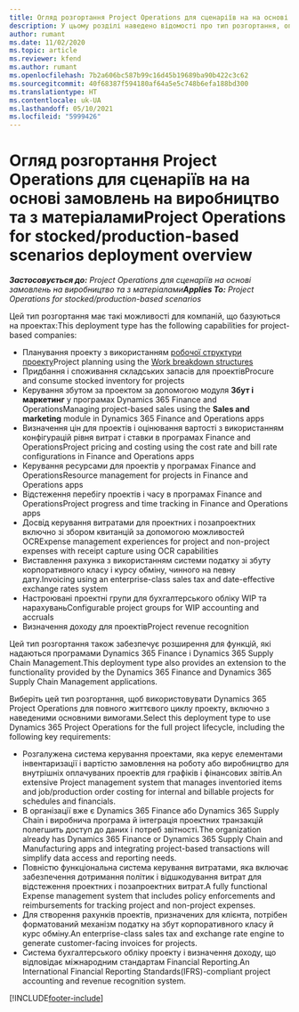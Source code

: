 ```yaml
---
title: Огляд розгортання Project Operations для сценаріїв на на основі замовлень на виробництво та з матеріалами
description: У цьому розділі наведено відомості про тип розгортання, операції Project для сценаріїв на основі замовлень на виробництво та з матеріалами.
author: rumant
ms.date: 11/02/2020
ms.topic: article
ms.reviewer: kfend
ms.author: rumant
ms.openlocfilehash: 7b2a606bc587b99c16d45b19689ba90b422c3c62
ms.sourcegitcommit: 40f68387f594180af64a5e5c748b6efa188bd300
ms.translationtype: HT
ms.contentlocale: uk-UA
ms.lasthandoff: 05/10/2021
ms.locfileid: "5999426"
---
```

# <a name="project-operations-for-stockedproduction-based-scenarios-deployment-overview"></a><span data-ttu-id="11a0c-103">Огляд розгортання Project Operations для сценаріїв на на основі замовлень на виробництво та з матеріалами</span><span class="sxs-lookup"><span data-stu-id="11a0c-103">Project Operations for stocked/production-based scenarios deployment overview</span></span>

<span data-ttu-id="11a0c-104">_**Застосовується до:** Project Operations для сценаріїв на основі замовлень на виробництво та з матеріалами_</span><span class="sxs-lookup"><span data-stu-id="11a0c-104">_**Applies To:** Project Operations for stocked/production-based scenarios_</span></span>


<span data-ttu-id="11a0c-105">Цей тип розгортання має такі можливості для компаній, що базуються на проектах:</span><span class="sxs-lookup"><span data-stu-id="11a0c-105">This deployment type has the following capabilities for project-based companies:</span></span>

- <span data-ttu-id="11a0c-106">Планування проекту з використанням [робочої структури проекту](work-breakdown-structures.md)</span><span class="sxs-lookup"><span data-stu-id="11a0c-106">Project planning using the [Work breakdown structures](work-breakdown-structures.md)</span></span>
- <span data-ttu-id="11a0c-107">Придбання і споживання складських запасів для проектів</span><span class="sxs-lookup"><span data-stu-id="11a0c-107">Procure and consume stocked inventory for projects</span></span>
- <span data-ttu-id="11a0c-108">Керування збутом за проектом за допомогою модуля **Збут і маркетинг** у програмах Dynamics 365 Finance and Operations</span><span class="sxs-lookup"><span data-stu-id="11a0c-108">Managing project-based sales using the **Sales and marketing** module in Dynamics 365 Finance and Operations apps</span></span>
- <span data-ttu-id="11a0c-109">Визначення цін для проектів і оцінювання вартості з використанням конфігурацій рівня витрат і ставки в програмах Finance and Operations</span><span class="sxs-lookup"><span data-stu-id="11a0c-109">Project pricing and costing using the cost rate and bill rate configurations in Finance and Operations apps</span></span>
- <span data-ttu-id="11a0c-110">Керування ресурсами для проектів у програмах Finance and Operations</span><span class="sxs-lookup"><span data-stu-id="11a0c-110">Resource management for projects in Finance and Operations apps</span></span>
- <span data-ttu-id="11a0c-111">Відстеження перебігу проектів і часу в програмах Finance and Operations</span><span class="sxs-lookup"><span data-stu-id="11a0c-111">Project progress and time tracking in Finance and Operations apps</span></span>
- <span data-ttu-id="11a0c-112">Досвід керування витратами для проектних і позапроектних включно зі збором квитанцій за допомогою можливостей OCR</span><span class="sxs-lookup"><span data-stu-id="11a0c-112">Expense management experiences for project and non-project expenses with receipt capture using OCR capabilities</span></span>
- <span data-ttu-id="11a0c-113">Виставлення рахунка з використанням системи податку зі збуту корпоративного класу і курсу обміну, чинного на певну дату.</span><span class="sxs-lookup"><span data-stu-id="11a0c-113">Invoicing using an enterprise-class sales tax and date-effective exchange rates system</span></span>
- <span data-ttu-id="11a0c-114">Настроювані проектні групи для бухгалтерського обліку WIP та нарахувань</span><span class="sxs-lookup"><span data-stu-id="11a0c-114">Configurable project groups for WIP accounting and accruals</span></span>
- <span data-ttu-id="11a0c-115">Визначення доходу для проектів</span><span class="sxs-lookup"><span data-stu-id="11a0c-115">Project revenue recognition</span></span>

<span data-ttu-id="11a0c-116">Цей тип розгортання також забезпечує розширення для функцій, які надаються програмами Dynamics 365 Finance і Dynamics 365 Supply Chain Management.</span><span class="sxs-lookup"><span data-stu-id="11a0c-116">This deployment type also provides an extension to the functionality provided by the Dynamics 365 Finance and Dynamics 365 Supply Chain Management applications.</span></span>

<span data-ttu-id="11a0c-117">Виберіть цей тип розгортання, щоб використовувати Dynamics 365 Project Operations для повного життєвого циклу проекту, включно з наведеними основними вимогами.</span><span class="sxs-lookup"><span data-stu-id="11a0c-117">Select this deployment type to use Dynamics 365 Project Operations for the full project lifecycle, including the following key requirements:</span></span>

- <span data-ttu-id="11a0c-118">Розгалужена система керування проектами, яка керує елементами інвентаризації і вартістю замовлення на роботу або виробництво для внутрішніх оплачуваних проектів для графіків і фінансових звітів.</span><span class="sxs-lookup"><span data-stu-id="11a0c-118">An extensive Project management system that manages inventoried items and job/production order costing for internal and billable projects for schedules and financials.</span></span>
- <span data-ttu-id="11a0c-119">В організації вже є Dynamics 365 Finance або Dynamics 365 Supply Chain і виробнича програма й інтеграція проектних транзакцій полегшить доступ до даних і потреб звітності.</span><span class="sxs-lookup"><span data-stu-id="11a0c-119">The organization already has Dynamics 365 Finance or Dynamics 365 Supply Chain and Manufacturing apps and integrating project-based transactions will simplify data access and reporting needs.</span></span>
- <span data-ttu-id="11a0c-120">Повністю функціональна система керування витратами, яка включає забезпечення дотримання політик і відшкодування витрат для відстеження проектних і позапроектних витрат.</span><span class="sxs-lookup"><span data-stu-id="11a0c-120">A fully functional Expense management system that includes policy enforcements and reimbursements for tracking project and non-project expenses.</span></span>
- <span data-ttu-id="11a0c-121">Для створення рахунків проектів, призначених для клієнта, потрібен форматований механізм податку на збут корпоративного класу й курс обміну.</span><span class="sxs-lookup"><span data-stu-id="11a0c-121">An enterprise-class sales tax and exchange rate engine to generate customer-facing invoices for projects.</span></span>
- <span data-ttu-id="11a0c-122">Система бухгалтерського обліку проекту і визначення доходу, що відповідає міжнародним стандартам Financial Reporting.</span><span class="sxs-lookup"><span data-stu-id="11a0c-122">An International Financial Reporting Standards(IFRS)-compliant project accounting and revenue recognition system.</span></span>



[!INCLUDE[footer-include](../includes/footer-banner.md)]